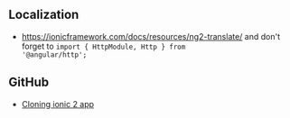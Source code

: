 ## Localization 
 - https://ionicframework.com/docs/resources/ng2-translate/ and don't forget to <code>import { HttpModule, Http } from '@angular/http';</code>

 ## GitHub
  - [Cloning ionic 2 app](https://www.pluralsight.com/guides/front-end-javascript/cloning-an-ionic-2-application-from-github?status=in-review)

